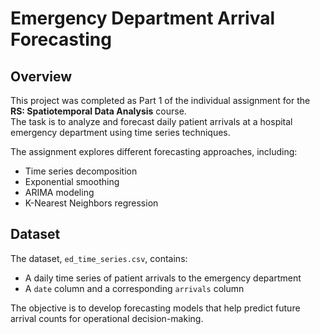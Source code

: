 # Emergency Department Arrival Forecasting

## Overview

This project was completed as Part 1 of the individual assignment for the **RS: Spatiotemporal Data Analysis** course.  
The task is to analyze and forecast daily patient arrivals at a hospital emergency department using time series techniques.

The assignment explores different forecasting approaches, including:
- Time series decomposition
- Exponential smoothing
- ARIMA modeling
- K-Nearest Neighbors regression

## Dataset

The dataset, `ed_time_series.csv`, contains:
- A daily time series of patient arrivals to the emergency department
- A `date` column and a corresponding `arrivals` column

The objective is to develop forecasting models that help predict future arrival counts for operational decision-making.
